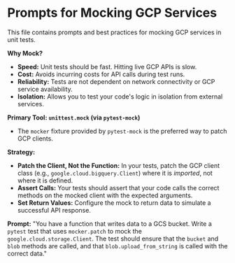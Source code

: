 # Prompts for Mocking GCP Services

This file contains prompts and best practices for mocking GCP services in unit tests.

**Why Mock?**
- **Speed:** Unit tests should be fast. Hitting live GCP APIs is slow.
- **Cost:** Avoids incurring costs for API calls during test runs.
- **Reliability:** Tests are not dependent on network connectivity or GCP service availability.
- **Isolation:** Allows you to test your code's logic in isolation from external services.

**Primary Tool: `unittest.mock` (via `pytest-mock`)**
- The `mocker` fixture provided by `pytest-mock` is the preferred way to patch GCP clients.

**Strategy:**
- **Patch the Client, Not the Function:** In your tests, patch the GCP client class (e.g., `google.cloud.bigquery.Client`) where it is *imported*, not where it is defined.
- **Assert Calls:** Your tests should assert that your code calls the correct methods on the mocked client with the expected arguments.
- **Set Return Values:** Configure the mock to return data to simulate a successful API response.

**Prompt:**
"You have a function that writes data to a GCS bucket. Write a `pytest` test that uses `mocker.patch` to mock the `google.cloud.storage.Client`. The test should ensure that the `bucket` and `blob` methods are called, and that `blob.upload_from_string` is called with the correct data."